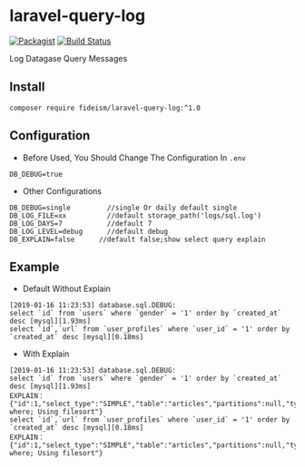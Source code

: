 # laravel-query-log

[![Packagist](https://img.shields.io/packagist/l/doctrine/orm.svg)](https://github.com/fideism/laravel-query-log/blob/master/LICENSE)
[![Build Status](https://travis-ci.org/fideism/laravel-query-log.svg?branch=master)](https://travis-ci.org/fideism/laravel-query-log)

Log Datagase Query Messages

## Install
```shell
composer require fideism/laravel-query-log:^1.0
```

## Configuration
- Before Used, You Should Change The Configuration In `.env`
```shell
DB_DEBUG=true
```
- Other Configurations
```shell
DB_DEBUG=single         //single Or daily default single
DB_LOG_FILE=xx          //default storage_path('logs/sql.log')
DB_LOG_DAYS=7           //default 7
DB_LOG_LEVEL=debug      //default debug
DB_EXPLAIN=false      //default false;show select query explain
```
## Example
- Default Without Explain
```
[2019-01-16 11:23:53] database.sql.DEBUG: 
select `id` from `users` where `gender` = '1' order by `created_at` desc [mysql][1.93ms]
select `id`,`url` from `user_profiles` where `user_id` = '1' order by `created_at` desc [mysql][0.18ms]
```

- With Explain
```
[2019-01-16 11:23:53] database.sql.DEBUG: 
select `id` from `users` where `gender` = '1' order by `created_at` desc [mysql][1.93ms]
EXPLAIN：{"id":1,"select_type":"SIMPLE","table":"articles","partitions":null,"type":"ALL","possible_keys":null,"key":null,"key_len":null,"ref":null,"rows":11,"filtered":9.090909004211426,"Extra":"Using where; Using filesort"}
select `id`,`url` from `user_profiles` where `user_id` = '1' order by `created_at` desc [mysql][0.18ms]
EXPLAIN：{"id":1,"select_type":"SIMPLE","table":"articles","partitions":null,"type":"ALL","possible_keys":null,"key":null,"key_len":null,"ref":null,"rows":11,"filtered":9.090909004211426,"Extra":"Using where; Using filesort"}
```
